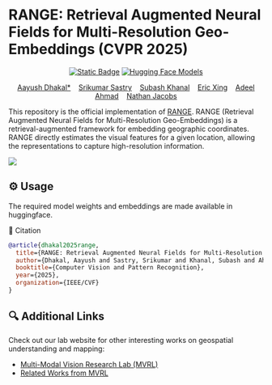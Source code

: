 # RANGE: Retrieval Augmented Neural Fields for Multi-Resolution Geo-Embeddings (CVPR 2025)
<div align="center">

[![Static Badge](https://img.shields.io/badge/2502.19781-red?label=arxiv)](https://arxiv.org/abs/2502.19781)
[![Hugging Face Models](https://img.shields.io/badge/%F0%9F%A4%97%20HuggingFace-Models-yellow
)](https://huggingface.co/collections/MVRL/range-67e99fa1dfc6c86a3b872c09)

</center>

[Aayush Dhakal*](https://sites.wustl.edu/aayush/)&nbsp;&nbsp;&nbsp;
[Srikumar Sastry](https://vishu26.github.io/)&nbsp;&nbsp;&nbsp;
[Subash Khanal](https://subash-khanal.github.io/)&nbsp;&nbsp;&nbsp;
[Eric Xing](https://ericx003.github.io/)&nbsp;&nbsp;&nbsp;
[Adeel Ahmad](https://adealgis.wixsite.com/adeel-ahmad-geog)&nbsp;&nbsp;&nbsp;
[Nathan Jacobs](https://jacobsn.github.io/)


</div>

This repository is the official implementation of [RANGE](https://arxiv.org/abs/2502.19781).
RANGE (Retrieval Augmented Neural Fields for Multi-Resolution Geo-Embeddings) is a retrieval-augmented framework for embedding geographic coordinates. RANGE directly estimates the visual features for a given location, allowing the representations to capture high-resolution information. 

![](imgs/framework_2.jpg)

## ⚙️ Usage
The required model weights and embeddings are made available in huggingface.



📑 Citation

```bibtex
@article{dhakal2025range,
  title={RANGE: Retrieval Augmented Neural Fields for Multi-Resolution Geo-Embeddings},
  author={Dhakal, Aayush and Sastry, Srikumar and Khanal, Subash and Ahmad, Adeel and Xing, Eric and Jacobs, Nathan},
  booktitle={Computer Vision and Pattern Recognition},
  year={2025},
  organization={IEEE/CVF}
}
```


## 🔍 Additional Links
Check out our lab website for other interesting works on geospatial understanding and mapping:
* [Multi-Modal Vision Research Lab (MVRL)](https://mvrl.cse.wustl.edu/)
* [Related Works from MVRL](https://mvrl.cse.wustl.edu/publications/)
